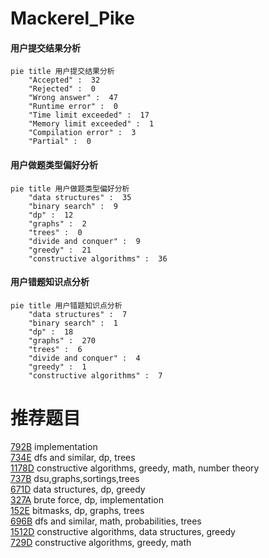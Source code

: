 # Mackerel_Pike

<!-- tabs:start -->



#### **用户提交结果分析**

```mermaid
pie title 用户提交结果分析
    "Accepted" :  32
    "Rejected" :  0
    "Wrong answer" :  47
    "Runtime error" :  0
    "Time limit exceeded" :  17
    "Memory limit exceeded" :  1
    "Compilation error" :  3
    "Partial" :  0
```

#### **用户做题类型偏好分析**

```mermaid
pie title 用户做题类型偏好分析
    "data structures" :  35
    "binary search" :  9
    "dp" :  12
    "graphs" :  2
    "trees" :  0
    "divide and conquer" :  9
    "greedy" :  21
    "constructive algorithms" :  36
```
#### **用户错题知识点分析**

```mermaid
pie title 用户错题知识点分析
    "data structures" :  7
    "binary search" :  1
    "dp" :  18
    "graphs" :  270
    "trees" :  6
    "divide and conquer" :  4
    "greedy" :  1
    "constructive algorithms" :  7
```



<!-- tabs:end -->
# 推荐题目
[792B](https://codeforces.com/contest/792/problem/B)		implementation		  
[734E](https://codeforces.com/contest/734/problem/E)		dfs and similar,
                        dp,
                        trees		  
[1178D](https://codeforces.com/contest/1178/problem/D)		constructive algorithms,
                        greedy,
                        math,
                        number theory		  
[737B](https://codeforces.com/contest/737/problem/B)		dsu,graphs,sortings,trees		  
[671D](https://codeforces.com/contest/671/problem/D)		data structures,
                        dp,
                        greedy		  
[327A](https://codeforces.com/contest/327/problem/A)		brute force,
                        dp,
                        implementation		  
[152E](https://codeforces.com/contest/152/problem/E)		bitmasks,
                        dp,
                        graphs,
                        trees		  
[696B](https://codeforces.com/contest/696/problem/B)		dfs and similar,
                        math,
                        probabilities,
                        trees		  
[1512D](https://codeforces.com/contest/1512/problem/D)		constructive algorithms,
                        data structures,
                        greedy		  
[729D](https://codeforces.com/contest/729/problem/D)		constructive algorithms,
                        greedy,
                        math		  
